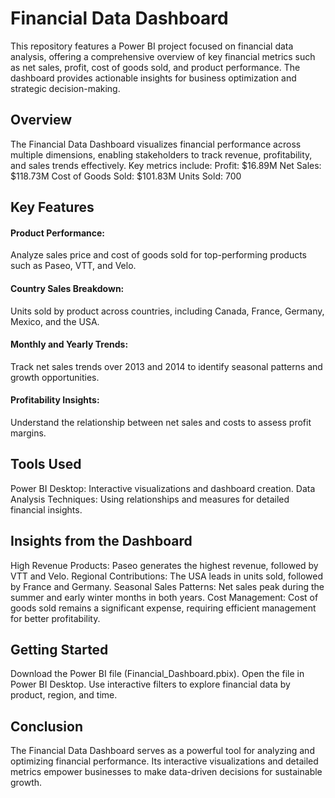 # Financial Data Dashboard
This repository features a Power BI project focused on financial data analysis, offering a comprehensive overview of key financial metrics such as net sales, profit, cost of goods sold, and product performance. The dashboard provides actionable insights for business optimization and strategic decision-making.

## Overview
The Financial Data Dashboard visualizes financial performance across multiple dimensions, enabling stakeholders to track revenue, profitability, and sales trends effectively. Key metrics include:
Profit: $16.89M
Net Sales: $118.73M
Cost of Goods Sold: $101.83M
Units Sold: 700

## Key Features

#### Product Performance:
Analyze sales price and cost of goods sold for top-performing products such as Paseo, VTT, and Velo.
#### Country Sales Breakdown:
Units sold by product across countries, including Canada, France, Germany, Mexico, and the USA.
#### Monthly and Yearly Trends:
Track net sales trends over 2013 and 2014 to identify seasonal patterns and growth opportunities.
#### Profitability Insights:
Understand the relationship between net sales and costs to assess profit margins.

## Tools Used
Power BI Desktop: Interactive visualizations and dashboard creation.
Data Analysis Techniques: Using relationships and measures for detailed financial insights.

## Insights from the Dashboard
High Revenue Products: Paseo generates the highest revenue, followed by VTT and Velo.
Regional Contributions: The USA leads in units sold, followed by France and Germany.
Seasonal Sales Patterns: Net sales peak during the summer and early winter months in both years.
Cost Management: Cost of goods sold remains a significant expense, requiring efficient management for better profitability.

## Getting Started
Download the Power BI file (Financial_Dashboard.pbix).
Open the file in Power BI Desktop.
Use interactive filters to explore financial data by product, region, and time.

## Conclusion
The Financial Data Dashboard serves as a powerful tool for analyzing and optimizing financial performance. Its interactive visualizations and detailed metrics empower businesses to make data-driven decisions for sustainable growth.
